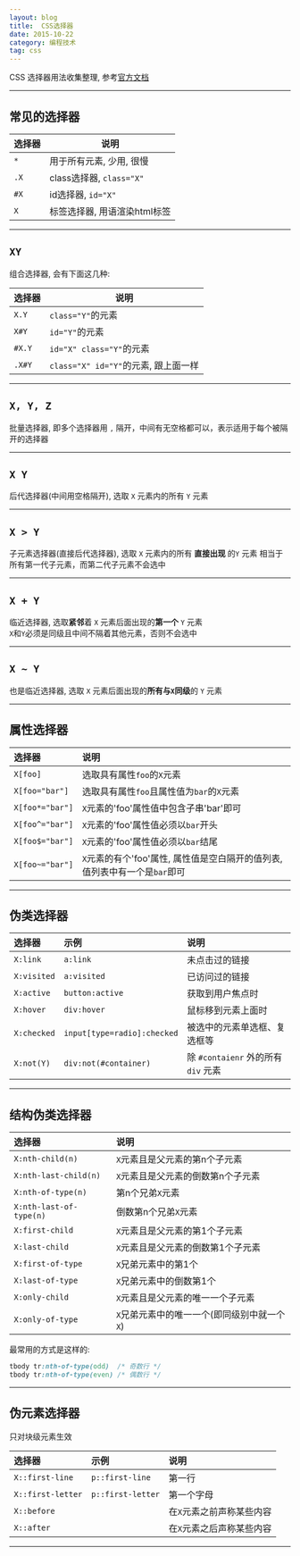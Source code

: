 ```yaml
---
layout: blog
title:  CSS选择器
date: 2015-10-22
category: 编程技术
tag: css
---
```

CSS 选择器用法收集整理, 参考[官方文档](http://www.w3.org/TR/css3-selectors/#selectors)



*****
## 常见的选择器
| 选择器       | 说明         |
| ------------|--------------|
| `*`         | 用于所有元素, 少用, 很慢 |
| `.X`        | class选择器, `class="X"` |
| `#X`        | id选择器, `id="X"`  |
| `X`         | 标签选择器, 用语渲染html标签  |

*****
## `XY`
组合选择器, 会有下面这几种:

| 选择器       | 说明         |
| ------------|--------------|
| `X.Y`       | `class="Y"`的元素 |
| `X#Y`       | `id="Y"`的元素 |
| `#X.Y`      | `id="X" class="Y"`的元素  |
| `.X#Y`      | `class="X" id="Y"`的元素, 跟上面一样  |

*****

## `X, Y, Z`
批量选择器, 即多个选择器用 `,` 隔开，中间有无空格都可以，表示适用于每个被隔开的选择器
*****
## `X Y`
后代选择器(中间用空格隔开), 选取 `X` 元素内的所有 `Y` 元素  

*****
## `X > Y`
子元素选择器(直接后代选择器), 选取 `X` 元素内的所有 **直接出现** 的`Y` 元素
相当于所有第一代子元素，而第二代子元素不会选中

*****
## `X + Y`
临近选择器, 选取**紧邻**着 `X` 元素后面出现的**第一个** `Y` 元素  
`X`和`Y`必须是同级且中间不隔着其他元素，否则不会选中

*****
## `X ~ Y`
也是临近选择器, 选取 `X` 元素后面出现的**所有与`X`同级**的 `Y` 元素  

*****
## 属性选择器

| 选择器           | 说明         |
|:----------------|:-------------|
| `X[foo]`        | 选取具有属性`foo`的`X`元素 |
| `X[foo="bar"]`  | 选取具有属性`foo`且属性值为`bar`的`X`元素 |
| `X[foo*="bar"]` | `X`元素的'foo'属性值中包含子串'bar'即可 |
| `X[foo^="bar"]` | `X`元素的'foo'属性值必须以`bar`开头 |
| `X[foo$="bar"]` | `X`元素的'foo'属性值必须以`bar`结尾 |
| `X[foo~="bar"]` | `X`元素的有个'foo'属性, 属性值是空白隔开的值列表, 值列表中有一个是`bar`即可 |

*****
## 伪类选择器

| 选择器           | 示例         | 说明          |
|:----------------|:-------------|:-------------|
| `X:link`        | `a:link`     | 未点击过的链接 |
| `X:visited`     | `a:visited`  | 已访问过的链接 |
| `X:active`      | `button:active`   | 获取到用户焦点时 |
| `X:hover`       | `div:hover`    | 鼠标移到元素上面时 |
| `X:checked`     | `input[type=radio]:checked`  | 被选中的元素单选框、复选框等 |
| `X:not(Y)`      | `div:not(#container)`    | 除 `#contaienr` 外的所有 `div` 元素 |



*****
## 结构伪类选择器

| 选择器                   | 说明         |
|:------------------------|:-------------|
| `X:nth-child(n)`        | `X`元素且是父元素的第n个子元素     |
| `X:nth-last-child(n)`   | `X`元素且是父元素的倒数第n个子元素     |
| `X:nth-of-type(n)`      | 第n个兄弟`X`元素     |
| `X:nth-last-of-type(n)` | 倒数第n个兄弟`X`元素     |
| `X:first-child`         | `X`元素且是父元素的第1个子元素     |
| `X:last-child`          | `X`元素且是父元素的倒数第1个子元素     |
| `X:first-of-type`       | `X`兄弟元素中的第1个     |
| `X:last-of-type`        | `X`兄弟元素中的倒数第1个     |
| `X:only-child`          | `X`元素且是父元素的唯一一个子元素     |
| `X:only-of-type`        | `X`兄弟元素中的唯一一个(即同级别中就一个`X`)     |

最常用的方式是这样的:
```css
tbody tr:nth-of-type(odd)  /* 奇数行 */
tbody tr:nth-of-type(even) /* 偶数行 */
```

*****
## 伪元素选择器
只对块级元素生效  

| 选择器             | 示例               | 说明          |
|:------------------|:-------------------|:-------------|
| `X::first-line`   | `p::first-line`    | 第一行        |
| `X::first-letter` | `p::first-letter`  | 第一个字母    |
| `X::before`       |                    | 在`X`元素之前声称某些内容    |
| `X::after`        |                    | 在`X`元素之后声称某些内容    |


*****
